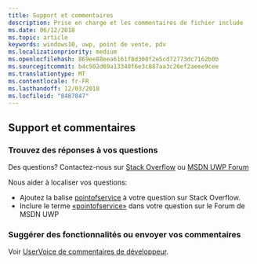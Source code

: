 ```yaml
---
title: Support et commentaires
description: Prise en charge et les commentaires de fichier include
ms.date: 06/12/2018
ms.topic: article
keywords: windows10, uwp, point de vente, pdv
ms.localizationpriority: medium
ms.openlocfilehash: 869ee88eea6161f8d308f2e5cd72773dc7162b0b
ms.sourcegitcommit: b4c502d69a13340f6e3c887aa3c26ef2aeee9cee
ms.translationtype: MT
ms.contentlocale: fr-FR
ms.lasthandoff: 12/03/2018
ms.locfileid: "8487847"
---
```

## <a name="support-and-feedback"></a>Support et commentaires

### <a name="find-answers-to-your-questions"></a>Trouvez des réponses à vos questions

Des questions? Contactez-nous sur [Stack Overflow](https://aka.ms/pos-stackoverflow) ou [MSDN UWP Forum](https://aka.ms/pos-msdn-uwpforum)

Nous aider à localiser vos questions:
- Ajoutez la balise [pointofservice](https://aka.ms/pos-stackoverflow) à votre question sur Stack Overflow. 
- Inclure le terme [«pointofservice»](https://aka.ms/pos-msdn-uwpforum) dans votre question sur le Forum de MSDN UWP

### <a name="make-feature-suggestions-or-give-feedback"></a>Suggérer des fonctionnalités ou envoyer vos commentaires
Voir [UserVoice de commentaires de développeur](https://wpdev.uservoice.com/forums/110705-universal-windows-platform?category_id=202594).